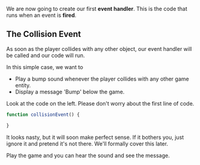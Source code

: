 We are now going to create our first **event handler**. This is the code that runs when an event is **fired**.

## The Collision Event
As soon as the player collides with any other object, our event handler will be called and our code will run.

In this simple case, we want to 

- Play a bump sound whenever the player collides with any other game entity.
- Display a message 'Bump' below the game.

Look at the code on the left. Please don't worry about the first line of code. 

```javascript
function collisionEvent() {

}
```

It looks nasty, but it will soon make perfect sense. If it bothers you, just ignore it and pretend it's not there. We'll formally cover this later.

Play the game and you can hear the sound and see the message.